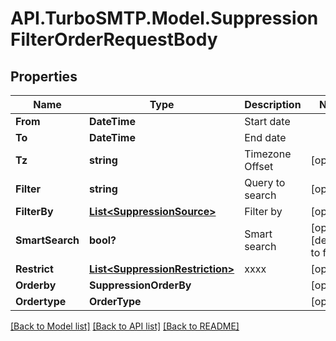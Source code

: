 # API.TurboSMTP.Model.SuppressionFilterOrderRequestBody

## Properties

Name | Type | Description | Notes
------------ | ------------- | ------------- | -------------
**From** | **DateTime** | Start date | 
**To** | **DateTime** | End date | 
**Tz** | **string** | Timezone Offset | [optional] 
**Filter** | **string** | Query to search | [optional] 
**FilterBy** | [**List&lt;SuppressionSource&gt;**](SuppressionSource.md) | Filter by | [optional] 
**SmartSearch** | **bool?** | Smart search | [optional] [default to false]
**Restrict** | [**List&lt;SuppressionRestriction&gt;**](SuppressionRestriction.md) | xxxx | [optional] 
**Orderby** | **SuppressionOrderBy** |  | [optional] 
**Ordertype** | **OrderType** |  | [optional] 

[[Back to Model list]](../README.md#documentation-for-models) [[Back to API list]](../README.md#documentation-for-api-endpoints) [[Back to README]](../README.md)


